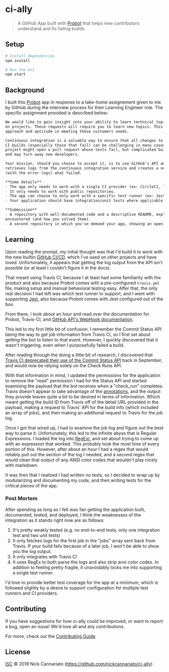 # ci-ally

> A GitHub App built with [Probot](https://github.com/probot/probot) that helps new contributors understand and fix failing builds.

## Setup

```sh
# Install dependencies
npm install

# Run the bot
npm start
```

## Background

I built this [Probot](https://probot.github.io) app in response to a take-home assignement given to me by GitHub during the interview process for their Learning Engineer role. The specific assignment provided is described below:

```markdown
We would like to gain insight into your ability to learn technical topics. Customers will frequently ask for assistance 
on projects. These requests will require you to learn new topics. This exercise will hopefully give us insight into your 
approach and aptitude in meeting these customers needs.

Continuous integration is a valuable way to ensure that all changes to a project’s code are tested, but keeping track of 
CI builds (especially those that fail) can be challenging in many cases. For example, a contributor to an open source 
project might open a pull request whose tests fail, but complicated build logs appear out of the context of a pull request,
and may turn away new developers.

Your mission, should you choose to accept it, is to use GitHub’s API and webhooks to build a Node.js application that 
retrieves logs from the continuous integration service and creates a new comment in the relevant pull request, describing 
(with the error logs) what failed.

**Some details**
- The app only needs to work with a single CI provider (ex: CircleCI, TravisCI, etc).
- It only needs to work with public repositories.
- The app can choose to only work with a specific test runner (ex: Jest, Mocha, etc).
- Your application should have integration/unit tests where applicable.

**Submission**
- A repository with well-documented code and a descriptive README, explaining your approach and the challenges you 
encountered (and how you solved them).
- A second repository in which you've demoed your app, showing an open pull request where your app has created a comment.
```

## Learning

Upon reading the prompt, my initial thought was that I'd build it to work with the new builtin [GitHub CI/CD](https://github.blog/2019-08-08-github-actions-now-supports-ci-cd/), which I've used on other projects and have loved. Unfortunately, it appears that getting the log output from the API isn't possible (or at least I couldn't figure it in the docs).

That meant using Travis CI, because I at least had some familiarity with the product and also because Probot comes with a pre-configured `travis.yml` file, making setup and manual behavioral testing easy. After that, the only real decision I had left was which test runner to support, and I went with supporting [Jest](https://jestjs.io), also because Probot comes with Jest configured out of the box.

From there, I took about an hour and read over the documentation for Probot, Travis-CI, and [GitHub API's WebHook documentation](https://developer.github.com/webhooks/).

This led to my first little bit of confusion. I remember the Commit Status API being the way to get job information from Travis CI, so I first set about getting the bot to listen to that event. However, I quickly discovered that it wasn't triggering, even when I purposefully failed a build.

After reading through the doing a little bit of research, I discovered that [Travis CI deprecated their use of the Commit Status API](https://blog.travis-ci.com/2018-09-27-deprecating-github-commit-status-api-for-github-apps-managed-repositories) back in September, and would now be relying solely on the Check Runs API.

With that information in mind, I updated the permissions for the application to remove the "read" permission I had for the Status API and started examining the payload that the bot receives when a "check_run" completes. Travis doesn't appear to take advantage of the [annotations](https://developer.github.com/v3/checks/runs/#list-annotations-for-a-check-run), and the output they provide leaves quite a bit to be desired in terms of information. Which meant getting the build ID from Travis off of the detail URL provided in the payload, making a request to Travis' API for the build info (which included an array of jobs), and then making an additional request to Travis for the job log.

Once I got that wired up, I had to examine the job log and figure out the best way to parse it. Unfortunately, this led to the infinite abyss that is Regular Expressions. I loaded the log into [RegExr](https://regexr.com/), and set about trying to come up with an expression that worked. This probably took the most time of every portion of this. However, after about an hour I had a regex that would reliably pull out the section of the log I needed, and a second regex that would clean that output of any ANSI color codes that wouldn't play nicely with markdown.

It was then that I realized I had written no tests, so I decided to wrap up by modularizing and documenting my code, and then writing tests for the critical pieces of the app.

### Post Mortem

After spending as long as I felt was fair getting the application built, documented, tested, and deployed, I think the weaknesses of the integration as it stands right now are as follows:

1. It's pretty weakly tested (e.g. no end-to-end tests, only one integration test and two unit tests)
2. It only fetches logs for the first job in the "jobs" array sent back from Travis. If your build fails because of a later job, I won't be able to show you the log output.
3. It only integrates with Travis CI
4. It uses RegEx to both parse the logs and also strip ansi color codes. In addition to feeling pretty fragile, it unavoidably locks me into supporting a single test runner.

I'd love to provide better test coverage for the app at a minimum, which is followed slightly by a desire to support configuration for multiple test runners and CI providers.

## Contributing

If you have suggestions for how ci-ally could be improved, or want to report a bug, open an issue! We'd love all and any contributions.

For more, check out the [Contributing Guide](.github/CONTRIBUTING.md).

## License

[ISC](LICENSE) © 2019 Nick Cannariato (https://github.com/nickcannariato/ci-ally)
